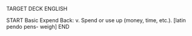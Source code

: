 TARGET DECK
ENGLISH

START
Basic
Expend
Back: v. Spend or use up (money, time, etc.). [latin pendo pens- weigh]
END
